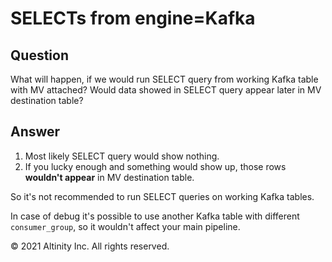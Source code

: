 # SELECTs from engine=Kafka

## Question

What will happen, if we would run SELECT query from working Kafka table with MV attached? Would data showed in SELECT query appear later in MV destination table?

## Answer

1. Most likely SELECT query would show nothing.  
2. If you lucky enough and something would show up, those rows **wouldn't appear** in MV destination table.  

So it's not recommended to run SELECT queries on working Kafka tables.

In case of debug it's possible to use another Kafka table with different `consumer_group`, so it wouldn't affect your main pipeline.

© 2021 Altinity Inc. All rights reserved.

